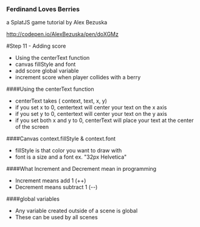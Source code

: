 ### Ferdinand Loves Berries
a SplatJS game tutorial by Alex Bezuska


http://codepen.io/AlexBezuska/pen/doXGMz


#Step 11 - Adding score

- Using the centerText function
- canvas fillStyle and font
- add score global variable
- increment score when player collides with a berry



####Using the centerText function

- centerText takes ( context, text, x, y)
- if you set x to 0, centertext will center your text on the x axis
- if you set y to 0, centertext will center your text on the y axis
- if you set both x and y to 0, centerText will place your text at the center of the screen 

####Canvas context.fillStyle & context.font

 - fillStyle is that color you want to draw with
 - font is a size and a font ex. "32px Helvetica"

####What Increment and Decrement mean in programming

 - Increment means add 1  (++)
 - Decrement means subtract 1  (--)

####global variables

 - Any variable created outside of a scene is global
 - These can be used by all scenes



